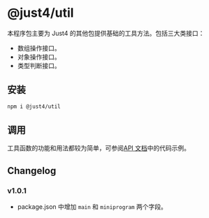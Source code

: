 # @just4/util

本程序包主要为 Just4 的其他包提供基础的工具方法。包括三大类接口：

- 数组操作接口。
- 对象操作接口。
- 类型判断接口。

## 安装

```bash
npm i @just4/util
```

## 调用

工具函数的功能和用法都较为简单，可参阅[API 文档](https://heeroluo.github.io/just4/util/modules/index.html)中的代码示例。

## Changelog

### v1.0.1

- package.json 中增加 `main` 和 `miniprogram` 两个字段。
